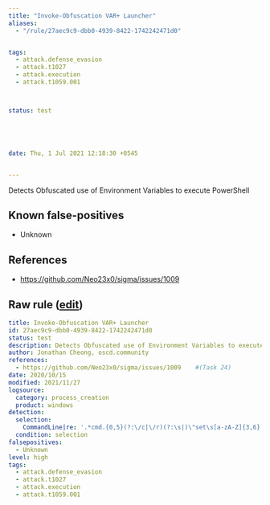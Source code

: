 ```yaml
---
title: "Invoke-Obfuscation VAR+ Launcher"
aliases:
  - "/rule/27aec9c9-dbb0-4939-8422-1742242471d0"


tags:
  - attack.defense_evasion
  - attack.t1027
  - attack.execution
  - attack.t1059.001



status: test





date: Thu, 1 Jul 2021 12:18:30 +0545


---
```


Detects Obfuscated use of Environment Variables to execute PowerShell

<!--more-->


## Known false-positives

* Unknown



## References

* https://github.com/Neo23x0/sigma/issues/1009


## Raw rule ([edit](https://github.com/SigmaHQ/sigma/edit/master/rules/windows/process_creation/proc_creation_win_invoke_obfuscation_var.yml))
```yaml
title: Invoke-Obfuscation VAR+ Launcher
id: 27aec9c9-dbb0-4939-8422-1742242471d0
status: test
description: Detects Obfuscated use of Environment Variables to execute PowerShell
author: Jonathan Cheong, oscd.community
references:
  - https://github.com/Neo23x0/sigma/issues/1009    #(Task 24)
date: 2020/10/15
modified: 2021/11/27
logsource:
  category: process_creation
  product: windows
detection:
  selection:
    CommandLine|re: '.*cmd.{0,5}(?:\/c|\/r)(?:\s|)\"set\s[a-zA-Z]{3,6}.*(?:\{\d\}){1,}\\\"\s+?\-f(?:.*\)){1,}.*\"'
  condition: selection
falsepositives:
  - Unknown
level: high
tags:
  - attack.defense_evasion
  - attack.t1027
  - attack.execution
  - attack.t1059.001

```
